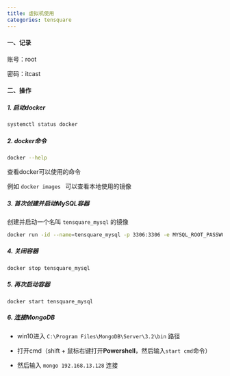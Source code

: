 ```yaml
---
title: 虚拟机使用
categories: tensquare
---
```


#### 一、记录

账号：root

密码：itcast

#### 二、操作

##### 1. 启动docker

```bash
systemctl status docker
```

##### 2. docker命令

```bash
docker --help
```

查看docker可以使用的命令

例如 `docker images ` 可以查看本地使用的镜像

##### 3. 首次创建并启动MySQL容器

创建并启动一个名叫 `tensquare_mysql` 的镜像

```bash
docker run -id --name=tensquare_mysql -p 3306:3306 -e MYSQL_ROOT_PASSWORD=root centos/mysql-57-centos7
```

##### 4. 关闭容器

```bash
docker stop tensquare_mysql
```

##### 5. 再次启动容器

```linux
docker start tensquare_mysql
```

##### 6. 连接MongoDB

- win10进入 `C:\Program Files\MongoDB\Server\3.2\bin` 路径
- 打开cmd（shift + 鼠标右键打开**Powershell**，然后输入`start cmd`命令）

- 然后输入 `mongo 192.168.13.128` 连接